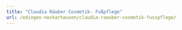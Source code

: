 ```yaml
---
title: "Claudia Räuber Cosmetik- Fußpflege"
url: /edingen-neckarhausen/claudia-raeuber-cosmetik-fusspflege/
---
```

